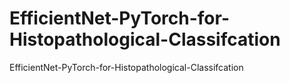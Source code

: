 # EfficientNet-PyTorch-for-Histopathological-Classifcation
EfficientNet-PyTorch-for-Histopathological-Classifcation
